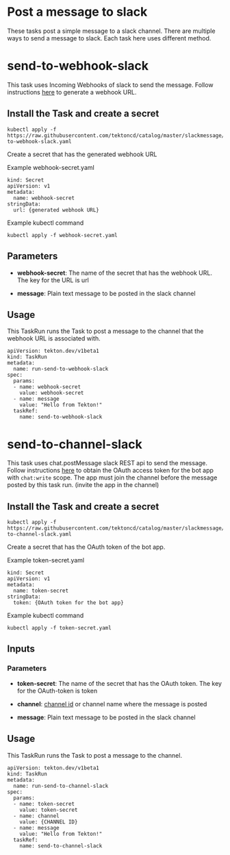 # Post a message to slack

These tasks post a simple message to a slack channel.  There are multiple ways to send
a message to slack. Each task here uses different method.

# send-to-webhook-slack

This task uses Incoming Webhooks of slack to send the message.
Follow instructions [here](https://api.slack.com/messaging/webhooks) to generate a webhook URL.

## Install the Task and create a secret

```
kubectl apply -f https://raw.githubusercontent.com/tektoncd/catalog/master/slackmessage/send-to-webhook-slack.yaml
```

Create a secret that has the generated webhook URL

Example webhook-secret.yaml
```
kind: Secret
apiVersion: v1
metadata:
  name: webhook-secret
stringData:
  url: {generated webhook URL}
```

Example kubectl command
```
kubectl apply -f webhook-secret.yaml
```

## Parameters

* **webhook-secret**: The name of the secret that has the webhook URL.  The key for the URL is url

* **message**: Plain text message to be posted in the slack channel

## Usage

This TaskRun runs the Task to post a message to the channel that the webhook URL is associated with.

```
apiVersion: tekton.dev/v1beta1
kind: TaskRun
metadata:
  name: run-send-to-webhook-slack
spec:
  params:
  - name: webhook-secret
    value: webhook-secret
  - name: message
    value: "Hello from Tekton!"
  taskRef:
    name: send-to-webhook-slack

```

# send-to-channel-slack

This task uses chat.postMessage slack REST api to send the message.
Follow instructions [here](https://api.slack.com/messaging/sending) to obtain the OAuth access token for the bot app with `chat:write` scope.
The app must join the channel before the message posted by this task run. (invite the app in the channel)

## Install the Task and create a secret

```
kubectl apply -f https://raw.githubusercontent.com/tektoncd/catalog/master/slackmessage/send-to-channel-slack.yaml
```

Create a secret that has the OAuth token of the bot app.

Example token-secret.yaml
```
kind: Secret
apiVersion: v1
metadata:
  name: token-secret
stringData:
  token: {OAuth token for the bot app}
```

Example kubectl command
```
kubectl apply -f token-secret.yaml
```

## Inputs

### Parameters

* **token-secret**: The name of the secret that has the OAuth token.  The key for the OAuth-token is token

* **channel**: [channel id](https://api.slack.com/messaging/retrieving#finding_conversation) or channel name where the message is posted

* **message**: Plain text message to be posted in the slack channel

## Usage

This TaskRun runs the Task to post a message to the channel.

```
apiVersion: tekton.dev/v1beta1
kind: TaskRun
metadata:
  name: run-send-to-channel-slack
spec:
  params:
  - name: token-secret
    value: token-secret
  - name: channel
    value: {CHANNEL ID}
  - name: message
    value: "Hello from Tekton!"
  taskRef:
    name: send-to-channel-slack
```
